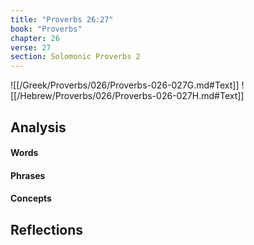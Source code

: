 ```yaml
---
title: "Proverbs 26:27"
book: "Proverbs"
chapter: 26
verse: 27
section: Solomonic Proverbs 2
---
```

![[/Greek/Proverbs/026/Proverbs-026-027G.md#Text]]
![[/Hebrew/Proverbs/026/Proverbs-026-027H.md#Text]]

## Analysis

#### Words

#### Phrases

#### Concepts

## Reflections
